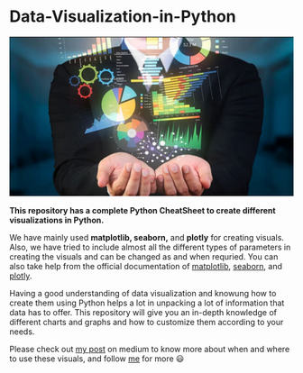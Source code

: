 # Data-Visualization-in-Python

![](https://github.com/ayushmandurgapal/Data-Visualization-in-Python/blob/main/.csv%20files/data%20viz.jpg)

**This repository has a complete Python CheatSheet to create different visualizations in Python.**

We have mainly used **matplotlib, seaborn,** and **plotly** for creating visuals. Also, we have tried to include almost all the different types of parameters in creating the visuals and can be changed as and when requried. You can also take help from the official documentation of [matplotlib](https://matplotlib.org/stable/index.html), [seaborn](https://seaborn.pydata.org/), and [plotly](https://plotly.com/python/).

Having a good understanding of data visualization and knowung how to create them using Python helps a lot in unpacking a lot of information that data has to offer. This repository will give you an in-depth knowledge of different charts and graphs and how to customize them according to your needs.

Please check out [my post](https://medium.com/@ayushmandurgapal/data-visualization-using-python-1f0b032ff2db) on medium to know more about when and where to use these visuals, and follow [me](https://medium.com/@ayushmandurgapal) for more 😃

